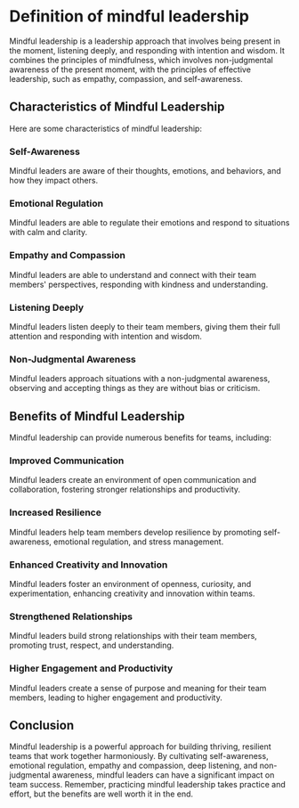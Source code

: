 Definition of mindful leadership
=============================================================================

Mindful leadership is a leadership approach that involves being present in the moment, listening deeply, and responding with intention and wisdom. It combines the principles of mindfulness, which involves non-judgmental awareness of the present moment, with the principles of effective leadership, such as empathy, compassion, and self-awareness.

Characteristics of Mindful Leadership
-------------------------------------

Here are some characteristics of mindful leadership:

### Self-Awareness

Mindful leaders are aware of their thoughts, emotions, and behaviors, and how they impact others.

### Emotional Regulation

Mindful leaders are able to regulate their emotions and respond to situations with calm and clarity.

### Empathy and Compassion

Mindful leaders are able to understand and connect with their team members' perspectives, responding with kindness and understanding.

### Listening Deeply

Mindful leaders listen deeply to their team members, giving them their full attention and responding with intention and wisdom.

### Non-Judgmental Awareness

Mindful leaders approach situations with a non-judgmental awareness, observing and accepting things as they are without bias or criticism.

Benefits of Mindful Leadership
------------------------------

Mindful leadership can provide numerous benefits for teams, including:

### Improved Communication

Mindful leaders create an environment of open communication and collaboration, fostering stronger relationships and productivity.

### Increased Resilience

Mindful leaders help team members develop resilience by promoting self-awareness, emotional regulation, and stress management.

### Enhanced Creativity and Innovation

Mindful leaders foster an environment of openness, curiosity, and experimentation, enhancing creativity and innovation within teams.

### Strengthened Relationships

Mindful leaders build strong relationships with their team members, promoting trust, respect, and understanding.

### Higher Engagement and Productivity

Mindful leaders create a sense of purpose and meaning for their team members, leading to higher engagement and productivity.

Conclusion
----------

Mindful leadership is a powerful approach for building thriving, resilient teams that work together harmoniously. By cultivating self-awareness, emotional regulation, empathy and compassion, deep listening, and non-judgmental awareness, mindful leaders can have a significant impact on team success. Remember, practicing mindful leadership takes practice and effort, but the benefits are well worth it in the end.
